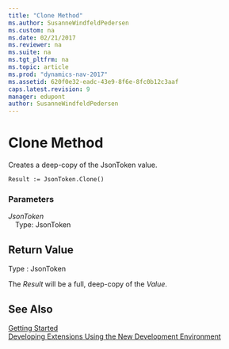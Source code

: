 ```yaml
---
title: "Clone Method"
ms.author: SusanneWindfeldPedersen
ms.custom: na
ms.date: 02/21/2017
ms.reviewer: na
ms.suite: na
ms.tgt_pltfrm: na
ms.topic: article
ms.prod: "dynamics-nav-2017"
ms.assetid: 620f0e32-eadc-43e9-8f6e-8fc0b12c3aaf
caps.latest.revision: 9
manager: edupont
author: SusanneWindfeldPedersen
---
```


# Clone Method

Creates a deep-copy of the JsonToken value.

```
Result := JsonToken.Clone()
```

### Parameters
*JsonToken*  
&emsp;Type: JsonToken

## Return Value
Type : JsonToken

The *Result* will be a full, deep-copy of the *Value*.

## See Also
[Getting Started](newdev-get-started.md)  
[Developing Extensions Using the New Development Environment](newdev-dev-overview.md)
